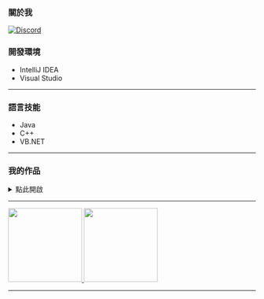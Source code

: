 ### 關於我

[![Discord](https://img.shields.io/discord/557758060911919115?color=black&label=Discord&logo=discord)](https://discord.gg/CZC5jPS)
### 開發環境

<ul>
  <li>IntelliJ IDEA</li>
  <li>Visual Studio</li>
</ul>

---
### 語言技能
<ul>
  <li>Java</li>
  <li>C++</li>
  <li>VB.NET</li>
</ul>

---
### 我的作品

<details>
  <summary>
    點此開啟
  </summary>
  <br>

  [![ReadMe Card](https://github-readme-stats.vercel.app/api/pin/?username=isBibong&repo=null)](https://github.com/isBibong/null)
  [![ReadMe Card](https://github-readme-stats.vercel.app/api/pin/?username=isBibong&repo=null)](https://github.com/isBibong/null)
  [![ReadMe Card](https://github-readme-stats.vercel.app/api/pin/?username=isBibong&repo=null)](https://github.com/isBibong/null)
  [![ReadMe Card](https://github-readme-stats.vercel.app/api/pin/?username=isBibong&repo=null)](https://github.com/isBibong/null)
</details>

---

<a href="https://github.com/isBibong">
  <img height="150em" src="https://github-readme-stats.vercel.app/api?username=isBibong&theme=buefy&show_icons=true" />
  <img height="150em" src="https://github-readme-stats.vercel.app/api/top-langs/?username=isBibong&theme=buefy&layout=compact" />
</a>

---
